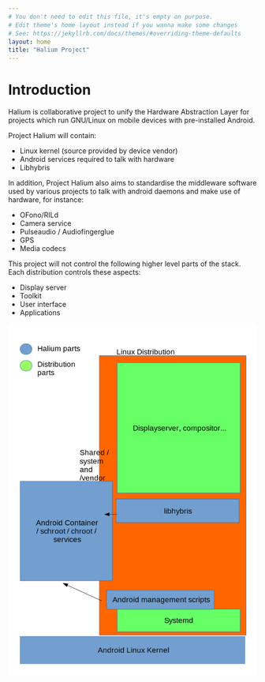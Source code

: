 ```yaml
---
# You don't need to edit this file, it's empty on purpose.
# Edit theme's home layout instead if you wanna make some changes
# See: https://jekyllrb.com/docs/themes/#overriding-theme-defaults
layout: home
title: "Halium Project"
---
```


# Introduction

Halium is collaborative project to unify the Hardware Abstraction Layer for projects which run GNU/Linux on mobile devices with pre-installed Android.

Project Halium will contain:

- Linux kernel (source provided by device vendor)
- Android services required to talk with hardware
- Libhybris

In addition, Project Halium also aims to standardise the middleware software used by various projects to talk with android daemons and make use of hardware, for instance:

- OFono/RILd
- Camera service
- Pulseaudio / Audiofingerglue
- GPS
- Media codecs

This project will not control the following higher level parts of the stack. Each distribution controls these aspects:

- Display server
- Toolkit
- User interface
- Applications

![architecture](img/architecture.png)
